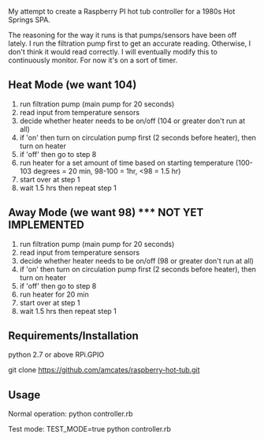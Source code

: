My attempt to create a Raspberry PI hot tub controller for a 1980s Hot Springs SPA.

The reasoning for the way it runs is that pumps/sensors have been off lately.  I run the filtration pump first to get an accurate reading.  Otherwise, I don't think it would read correctly.  I will eventually modify this to continuously monitor.  For now it's on a sort of timer.

## Heat Mode (we want 104)

1. run filtration pump (main pump for 20 seconds)
2. read input from temperature sensors
3. decide whether heater needs to be on/off (104 or greater don't run at all)
4. if 'on' then turn on circulation pump first (2 seconds before heater), then turn on heater
5. if 'off' then go to step 8
6. run heater for a set amount of time based on starting temperature (100-103 degrees = 20 min, 98-100 = 1hr, <98 = 1.5 hr)
7. start over at step 1
8. wait 1.5 hrs then repeat step 1

## Away Mode (we want 98) *** NOT YET IMPLEMENTED

1. run filtration pump (main pump for 20 seconds)
2. read input from temperature sensors
3. decide whether heater needs to be on/off (98 or greater don't run at all)
4. if 'on' then turn on circulation pump first (2 seconds before heater), then turn on heater
5. if 'off' then go to step 8
6. run heater for 20 min
7. start over at step 1
8. wait 1.5 hrs then repeat step 1


## Requirements/Installation

python 2.7 or above
RPi.GPIO

git clone https://github.com/amcates/raspberry-hot-tub.git

## Usage

Normal operation:
python controller.rb

Test mode:
TEST_MODE=true python controller.rb

